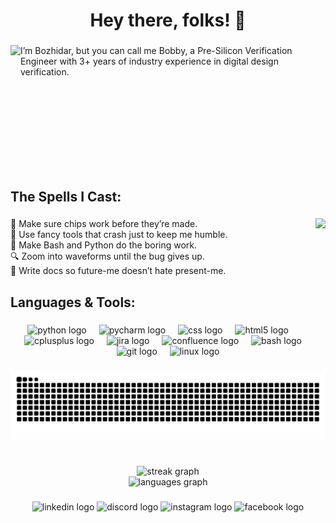 <h1 align="center">Hey there, folks! 👋</h1>

###

<img align="left" height="200" src="https://i.pinimg.com/1200x/81/29/92/812992f44a2cd6e6787b8b61209abf48.jpg"  />

###

<p align="left">I’m Bozhidar, but you can call me Bobby, a Pre-Silicon Verification Engineer with 3+ years of industry experience in digital design verification.</p>

###

<br clear="both">

<h2 align="left">The Spells I Cast:</h2>

###

<img align="right" height="170" src="https://media1.giphy.com/media/v1.Y2lkPTc5MGI3NjExdDNyc2FrM2h5OGs4YWs0aTVwZXF5YmxqemZudnk4cHU5Znhmb3cwYyZlcD12MV9pbnRlcm5hbF9naWZfYnlfaWQmY3Q9cw/7EMuTfl61WDzFwar6G/giphy.gif"  />

###

<p align="left">🧪 Make sure chips work before they’re made.<br>🧰 Use fancy tools that crash just to keep me humble.<br>🐚 Make Bash and Python do the boring work.<br>🔍 Zoom into waveforms until the bug gives up.<br>📄 Write docs so future-me doesn’t hate present-me.</p>

###

<p></p>

###

<h2 align="left">Languages & Tools: </h2>

###

<div align="center">
  <img src="https://cdn.jsdelivr.net/gh/devicons/devicon/icons/python/python-original.svg" height="53" alt="python logo"  />
  <img width="12" />
  <img src="https://cdn.jsdelivr.net/gh/devicons/devicon/icons/pycharm/pycharm-original.svg" height="53" alt="pycharm logo"  />
  <img width="12" />
  <img src="https://cdn.jsdelivr.net/gh/devicons/devicon/icons/css3/css3-original.svg" height="53" alt="css logo"  />
  <img width="12" />
  <img src="https://cdn.jsdelivr.net/gh/devicons/devicon/icons/html5/html5-original.svg" height="53" alt="html5 logo"  />
  <img width="12" />
  <img src="https://cdn.jsdelivr.net/gh/devicons/devicon/icons/cplusplus/cplusplus-original.svg" height="53" alt="cplusplus logo"  />
  <img width="12" />
  <img src="https://cdn.jsdelivr.net/gh/devicons/devicon/icons/jira/jira-original.svg" height="53" alt="jira logo"  />
  <img width="12" />
  <img src="https://cdn.jsdelivr.net/gh/devicons/devicon/icons/confluence/confluence-original.svg" height="53" alt="confluence logo"  />
  <img width="12" />
  <img src="https://cdn.jsdelivr.net/gh/devicons/devicon/icons/bash/bash-original.svg" height="53" alt="bash logo"  />
  <img width="12" />
  <img src="https://cdn.jsdelivr.net/gh/devicons/devicon/icons/git/git-original.svg" height="53" alt="git logo"  />
  <img width="12" />
  <img src="https://cdn.jsdelivr.net/gh/devicons/devicon/icons/linux/linux-original.svg" height="53" alt="linux logo"  />
</div>

###

<img src="https://raw.githubusercontent.com/codedbybobby/codedbybobby/output/snake.svg" alt="Snake animation" />

###

<br clear="both">

<div align="center">
  <img src="https://streak-stats.demolab.com?user=codedbybobby&locale=en&mode=daily&theme=dracula&hide_border=false&border_radius=5&order=3" height="150" alt="streak graph" /> <br>
  <img src="https://github-readme-stats.vercel.app/api/top-langs?username=codedbybobby&locale=en&hide_title=false&layout=compact&card_width=320&langs_count=5&theme=dracula&hide_border=false&order=2" height="161" alt="languages graph"  />
</div>

###

<div align="center">
  <img src="https://img.shields.io/static/v1?message=LinkedIn&logo=linkedin&label=&color=0077B5&logoColor=white&labelColor=&style=for-the-badge" height="34" alt="linkedin logo"  />
  <img src="https://img.shields.io/static/v1?message=Discord&logo=discord&label=&color=7289DA&logoColor=white&labelColor=&style=for-the-badge" height="34" alt="discord logo"  />
  <img src="https://img.shields.io/static/v1?message=Instagram&logo=instagram&label=&color=E4405F&logoColor=white&labelColor=&style=for-the-badge" height="34" alt="instagram logo"  />
  <img src="https://img.shields.io/static/v1?message=Facebook&logo=facebook&label=&color=1877F2&logoColor=white&labelColor=&style=for-the-badge" height="34" alt="facebook logo"  />
</div>

###
